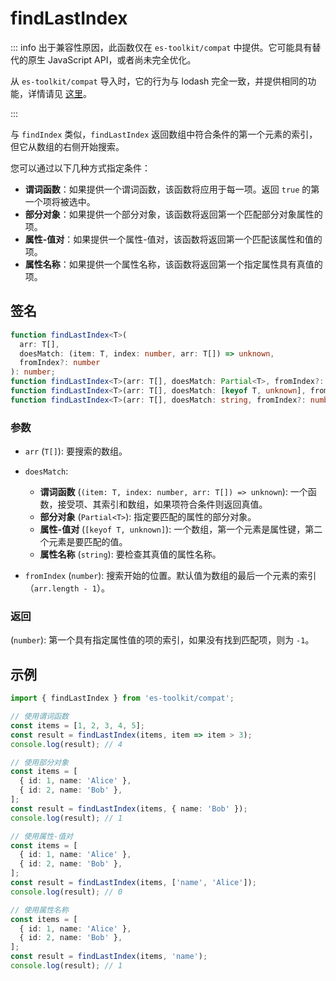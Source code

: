# findLastIndex

::: info
出于兼容性原因，此函数仅在 `es-toolkit/compat` 中提供。它可能具有替代的原生 JavaScript API，或者尚未完全优化。

从 `es-toolkit/compat` 导入时，它的行为与 lodash 完全一致，并提供相同的功能，详情请见 [这里](../../../compatibility.md)。

:::

与 `findIndex` 类似，`findLastIndex` 返回数组中符合条件的第一个元素的索引，但它从数组的右侧开始搜索。

您可以通过以下几种方式指定条件：

- **谓词函数**：如果提供一个谓词函数，该函数将应用于每一项。返回 `true` 的第一个项将被选中。
- **部分对象**：如果提供一个部分对象，该函数将返回第一个匹配部分对象属性的项。
- **属性-值对**：如果提供一个属性-值对，该函数将返回第一个匹配该属性和值的项。
- **属性名称**：如果提供一个属性名称，该函数将返回第一个指定属性具有真值的项。

## 签名

```typescript
function findLastIndex<T>(
  arr: T[],
  doesMatch: (item: T, index: number, arr: T[]) => unknown,
  fromIndex?: number
): number;
function findLastIndex<T>(arr: T[], doesMatch: Partial<T>, fromIndex?: number): number;
function findLastIndex<T>(arr: T[], doesMatch: [keyof T, unknown], fromIndex?: number): number;
function findLastIndex<T>(arr: T[], doesMatch: string, fromIndex?: number): number;
```

### 参数

- `arr` (`T[]`): 要搜索的数组。

- `doesMatch`:

  - **谓词函数** (`(item: T, index: number, arr: T[]) => unknown`): 一个函数，接受项、其索引和数组，如果项符合条件则返回真值。
  - **部分对象** (`Partial<T>`): 指定要匹配的属性的部分对象。
  - **属性-值对** (`[keyof T, unknown]`): 一个数组，第一个元素是属性键，第二个元素是要匹配的值。
  - **属性名称** (`string`): 要检查其真值的属性名称。

- `fromIndex` (`number`): 搜索开始的位置。默认值为数组的最后一个元素的索引（`arr.length - 1`）。

### 返回

(`number`): 第一个具有指定属性值的项的索引，如果没有找到匹配项，则为 `-1`。

## 示例

```typescript
import { findLastIndex } from 'es-toolkit/compat';

// 使用谓词函数
const items = [1, 2, 3, 4, 5];
const result = findLastIndex(items, item => item > 3);
console.log(result); // 4

// 使用部分对象
const items = [
  { id: 1, name: 'Alice' },
  { id: 2, name: 'Bob' },
];
const result = findLastIndex(items, { name: 'Bob' });
console.log(result); // 1

// 使用属性-值对
const items = [
  { id: 1, name: 'Alice' },
  { id: 2, name: 'Bob' },
];
const result = findLastIndex(items, ['name', 'Alice']);
console.log(result); // 0

// 使用属性名称
const items = [
  { id: 1, name: 'Alice' },
  { id: 2, name: 'Bob' },
];
const result = findLastIndex(items, 'name');
console.log(result); // 1
```
